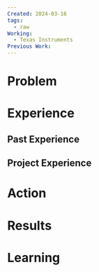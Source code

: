 ```yaml
---
Created: 2024-03-16
tags:
  - raw
Working:
  - Texas Instruments
Previous Work:
---
```

# Problem



# Experience
## Past Experience



## Project Experience


# Action



# Results



# Learning




